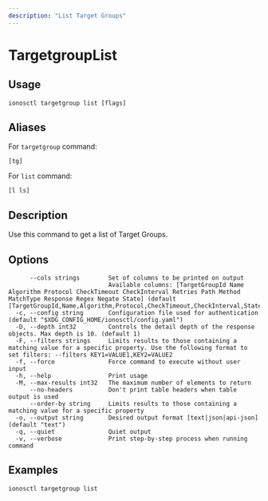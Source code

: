 ```yaml
---
description: "List Target Groups"
---
```


# TargetgroupList

## Usage

```text
ionosctl targetgroup list [flags]
```

## Aliases

For `targetgroup` command:

```text
[tg]
```

For `list` command:

```text
[l ls]
```

## Description

Use this command to get a list of Target Groups.

## Options

```text
      --cols strings        Set of columns to be printed on output 
                            Available columns: [TargetGroupId Name Algorithm Protocol CheckTimeout CheckInterval Retries Path Method MatchType Response Regex Negate State] (default [TargetGroupId,Name,Algorithm,Protocol,CheckTimeout,CheckInterval,State])
  -c, --config string       Configuration file used for authentication (default "$XDG_CONFIG_HOME/ionosctl/config.yaml")
  -D, --depth int32         Controls the detail depth of the response objects. Max depth is 10. (default 1)
  -F, --filters strings     Limits results to those containing a matching value for a specific property. Use the following format to set filters: --filters KEY1=VALUE1,KEY2=VALUE2
  -f, --force               Force command to execute without user input
  -h, --help                Print usage
  -M, --max-results int32   The maximum number of elements to return
      --no-headers          Don't print table headers when table output is used
      --order-by string     Limits results to those containing a matching value for a specific property
  -o, --output string       Desired output format [text|json|api-json] (default "text")
  -q, --quiet               Quiet output
  -v, --verbose             Print step-by-step process when running command
```

## Examples

```text
ionosctl targetgroup list
```

